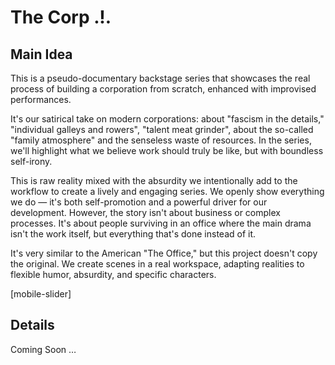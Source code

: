 # The Corp .!.

## Main Idea

This is a pseudo-documentary backstage series that showcases the real process of building a corporation from scratch, enhanced with improvised performances.

It's our satirical take on modern corporations: about "fascism in the details," "individual galleys and rowers", "talent meat grinder", about the so-called "family atmosphere" and the senseless waste of resources. In the series, we'll highlight what we believe work should truly be like, but with boundless self-irony.

This is raw reality mixed with the absurdity we intentionally add to the workflow to create a lively and engaging series. We openly show everything we do — it's both self-promotion and a powerful driver for our development. However, the story isn't about business or complex processes. It's about people surviving in an office where the main drama isn't the work itself, but everything that's done instead of it.

It's very similar to the American "The Office," but this project doesn't copy the original. We create scenes in a real workspace, adapting realities to flexible humor, absurdity, and specific characters.

[mobile-slider]

## Details

Coming Soon …